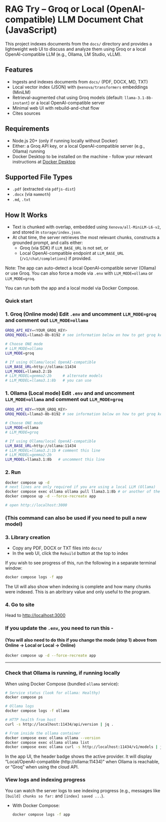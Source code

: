 # RAG Try – Groq or Local (OpenAI-compatible) LLM Document Chat (JavaScript)

This project indexes documents from the `docs/` directory and provides a lightweight web UI to discuss and analyze them using Groq or a local OpenAI-compatible LLM (e.g., Ollama, LM Studio, vLLM).

## Features
- Ingests and indexes documents from `docs/` (PDF, DOCX, MD, TXT)
- Local vector index (JSON) with `@xenova/transformers` embeddings (MiniLM)
- Retrieval-augmented chat using Groq models (default: `llama-3.1-8b-instant`) or a local OpenAI-compatible server
- Minimal web UI with rebuild-and-chat flow
- Cites sources

## Requirements
- Node.js 20+ (only if running locally without Docker)
- Either: a Groq API key, or a local OpenAI-compatible server (e.g., Ollama) running
- Docker Desktop to be installed on the machine - follow your relevant instructions at [Docker Desktop](https://www.docker.com/products/docker-desktop/)

## Supported File Types
- `.pdf` (extracted via `pdfjs-dist`)
- `.docx` (via `mammoth`)
- `.md`, `.txt`

## How It Works
- Text is chunked with overlap, embedded using `Xenova/all-MiniLM-L6-v2`, and stored in `storage/index.json`.
- At chat time, the server retrieves the most relevant chunks, constructs a grounded prompt, and calls either:
  - Groq (via SDK) if `LLM_BASE_URL` is not set, or
  - Local OpenAI-compatible endpoint at `LLM_BASE_URL` (`/v1/chat/completions`) if provided.

Note: The app can auto-detect a local OpenAI-compatible server (Ollama) or use Groq. You can also force a mode via `.env` with `LLM_MODE=ollama` or `LLM_MODE=groq`.

You can run both the app and a local model via Docker Compose.

### Quick start

### 1. Groq (Online mode) Edit `.env` and uncomment `LLM_MODE=groq` and comment out `LLM_MODE=ollama`
```bash
GROQ_API_KEY=<YOUR_GROQ_KEY>
GROQ_MODEL=llama3-8b-8192 # see information below on how to get groq key and set model

# Choose ONE mode
# LLM_MODE=ollama
LLM_MODE=groq

# If using Ollama/local OpenAI-compatible
LLM_BASE_URL=http://ollama:11434
LLM_MODEL=llama3.2:1b
# LLM_MODEL=gemma2:2b     # alternate models
# LLM_MODEL=llama3.1:8b   # you can use
```

### 1. Ollama (Local mode) Edit `.env` and and uncomment `LLM_MODE=ollama` and comment out `LLM_MODE=groq`
```bash
GROQ_API_KEY=<YOUR_GROQ_KEY>
GROQ_MODEL=llama3-8b-8192 # see information below on how to get groq key and set model

# Choose ONE mode
LLM_MODE=ollama
# LLM_MODE=groq

# If using Ollama/local OpenAI-compatible
LLM_BASE_URL=http://ollama:11434
# LLM_MODEL=llama3.2:1b # comment this line
# LLM_MODEL=gemma2:2b    
LLM_MODEL=llama3.1:8b   # uncomment this line
```

### 2. Run

```bash
docker compose up -d
# next lines are only required if you are using a local LLM (Ollama)
docker compose exec ollama ollama pull llama3.1:8b # or another of the models listed above in Part 1
docker compose up -d --force-recreate app

# open http://localhost:3000
```
### (This command can also be used if you need to pull a new model)

### 3. Library creation

- Copy any PDF, DOCX or TXT files into `docs/`
- In the web UI, click the `Rebuild` button at the top to index

If you wish to see progress of this, run the following in a separate terminal window:
```bash
docker compose logs -f app
```
The UI will also show when indexing is complete and how many chunks were indexed. This is an abritrary value and only useful to the program.

### 4. Go to site

Head to [http://localhost:3000](http://localhost:3000)


### If you update the `.env`, you need to run this -
#### (You will also need to do this if you change the mode (step 1) above from Online -> Local or Local -> Online)

```bash
docker compose up -d --force-recreate app
```

---------------------

### Check that Ollama is running, if running locally

When using Docker Compose (bundled `ollama` service):

```bash
# Service status (look for ollama: Healthy)
docker compose ps

# Ollama logs
docker compose logs -f ollama

# HTTP health from host
curl -s http://localhost:11434/api/version | jq .

# From inside the ollama container
docker compose exec ollama ollama --version
docker compose exec ollama ollama list
docker compose exec ollama curl -s http://localhost:11434/v1/models | jq .
```

In the app UI, the header badge shows the active provider. It will display
“Local/OpenAI-compatible (http://ollama:11434)” when Ollama is reachable, or “Groq” when using the cloud API.

### View logs and indexing progress

You can watch the server logs to see indexing progress (e.g., messages like `[build] chunks so far:` and `[index] saved ...`).

- With Docker Compose:
  ```bash
  docker compose logs -f app
  ```

